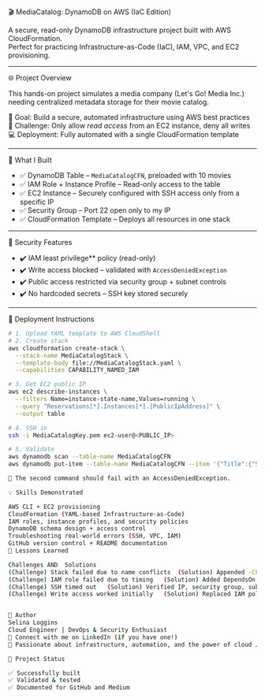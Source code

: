 🎬 MediaCatalog: DynamoDB on AWS (IaC Edition)

A secure, read-only DynamoDB infrastructure project built with AWS CloudFormation.  
Perfect for practicing Infrastructure-as-Code (IaC), IAM, VPC, and EC2 provisioning.

---

🌐 Project Overview

This hands-on project simulates a media company (Let's Go! Media Inc.) needing centralized metadata storage for their movie catalog.

🎯 Goal: Build a secure, automated infrastructure using AWS best practices  
🧩 Challenge: Only allow *read access* from an EC2 instance, deny all writes  
💻 Deployment: Fully automated with a single CloudFormation template

---

🧱 What I Built

- ✅ DynamoDB Table – `MediaCatalogCFN`, preloaded with 10 movies
- ✅ IAM Role + Instance Profile – Read-only access to the table
- ✅ EC2 Instance – Securely configured with SSH access only from a specific IP
- ✅ Security Group – Port 22 open only to my IP
- ✅ CloudFormation Template – Deploys all resources in one stack

---

🔐 Security Features

- ✔️ IAM least privilege** policy (read-only)
- ✔️ Write access blocked – validated with `AccessDeniedException`
- ✔️ Public access restricted via security group + subnet controls
- ✔️ No hardcoded secrets – SSH key stored securely

---

🚀 Deployment Instructions

```bash
# 1. Upload YAML template to AWS CloudShell
# 2. Create stack
aws cloudformation create-stack \
  --stack-name MediaCatalogStack \
  --template-body file://MediaCatalogStack.yaml \
  --capabilities CAPABILITY_NAMED_IAM

# 3. Get EC2 public IP
aws ec2 describe-instances \
  --filters Name=instance-state-name,Values=running \
  --query "Reservations[*].Instances[*].[PublicIpAddress]" \
  --output table

# 4. SSH in
ssh -i MediaCatalogKey.pem ec2-user@<PUBLIC_IP>

# 5. Validate
aws dynamodb scan --table-name MediaCatalogCFN
aws dynamodb put-item --table-name MediaCatalogCFN --item '{"Title":{"S":"ShouldFail"},"Genre":{"S":"Test"},"ReleaseDate":{"S":"2025-01-01"},"Rating":{"S":"N/A"}}'

🛑 The second command should fail with an AccessDeniedException.

💡 Skills Demonstrated

AWS CLI + EC2 provisioning
CloudFormation (YAML-based Infrastructure-as-Code)
IAM roles, instance profiles, and security policies
DynamoDB schema design + access control
Troubleshooting real-world errors (SSH, VPC, IAM)
GitHub version control + README documentation
🧠 Lessons Learned

Challenges AND	Solutions
(Challenge) Stack failed due to name conflicts 	(Solution) Appended -CFN to avoid duplicates
(Challenge) IAM role failed due to timing	(Solution) Added DependsOn to control resource creation order
(Challenge) SSH timed out	(Solution) Verified IP, security group, subnet route, and IGW
(Challenge) Write access worked initially	(Solution) Replaced IAM policy with read-only, validated denial properly


👤 Author
Selina Loggins
Cloud Engineer | DevOps & Security Enthusiast
🔗 Connect with me on LinkedIn (if you have one!)
💬 Passionate about infrastructure, automation, and the power of cloud ☁️

📌 Project Status

✅ Successfully built
✅ Validated & tested
✅ Documented for GitHub and Medium

